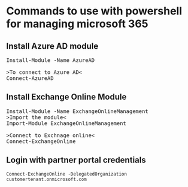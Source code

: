 # Commands to use with powershell for managing microsoft 365 
## Install Azure AD module
<pre>
Install-Module -Name AzureAD

>To connect to Azure AD<
Connect-AzureAD
</pre>
## Install Exchange Online Module
<pre>
Install-Module -Name ExchangeOnlineManagement
>Import the module<
Import-Module ExchangeOnlineManagement

>Connect to Exchnage online<
Connect-ExchangeOnline
</pre>
## Login with partner portal credentials
```
Connect-ExchangeOnline -DelegatedOrganization customertenant.onmicrosoft.com
```
